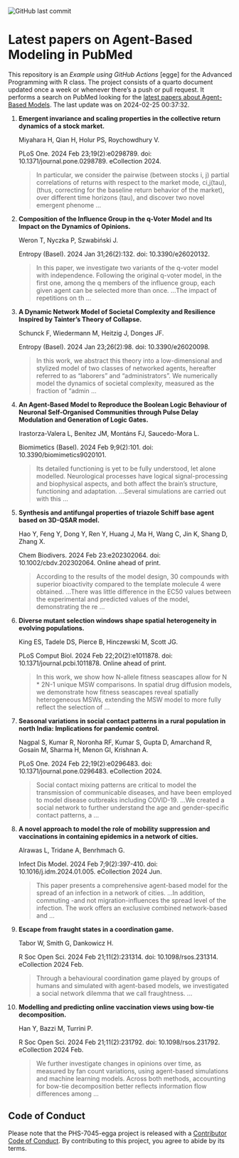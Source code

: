 ![GitHub last
commit](https://img.shields.io/github/last-commit/UofUEpiBio/PHS-7045-egga.png)

# Latest papers on Agent-Based Modeling in PubMed

This repository is an *Example using GitHub Actions* \[egge\] for the
Advanced Programming with R class. The project consists of a quarto
document updated once a week or whenever there’s a push or pull request.
It performs a search on PubMed looking for the <a
href="https://pubmed.ncbi.nlm.nih.gov/?term=agent-based+model&amp;sort=date"
target="_blank">latest papers about Agent-Based Models</a>. The last
update was on 2024-02-25 00:37:32.

<div class="cell">

</div>

1.  **Emergent invariance and scaling properties in the collective
    return dynamics of a stock market.**

    Miyahara H, Qian H, Holur PS, Roychowdhury V.

    PLoS One. 2024 Feb 23;19(2):e0298789. doi:
    10.1371/journal.pone.0298789. eCollection 2024.

    > In particular, we consider the pairwise (between stocks i, j)
    > partial correlations of returns with respect to the market mode,
    > ci,j(tau), (thus, correcting for the baseline return behavior of
    > the market), over different time horizons (tau), and discover two
    > novel emergent phenome …

2.  **Composition of the Influence Group in the q-Voter Model and Its
    Impact on the Dynamics of Opinions.**

    Weron T, Nyczka P, Szwabiński J.

    Entropy (Basel). 2024 Jan 31;26(2):132. doi: 10.3390/e26020132.

    > In this paper, we investigate two variants of the q-voter model
    > with independence. Following the original q-voter model, in the
    > first one, among the q members of the influence group, each given
    > agent can be selected more than once. …The impact of repetitions
    > on th …

3.  **A Dynamic Network Model of Societal Complexity and Resilience
    Inspired by Tainter’s Theory of Collapse.**

    Schunck F, Wiedermann M, Heitzig J, Donges JF.

    Entropy (Basel). 2024 Jan 23;26(2):98. doi: 10.3390/e26020098.

    > In this work, we abstract this theory into a low-dimensional and
    > stylized model of two classes of networked agents, hereafter
    > referred to as “laborers” and “administrators”. We numerically
    > model the dynamics of societal complexity, measured as the
    > fraction of “admin …

4.  **An Agent-Based Model to Reproduce the Boolean Logic Behaviour of
    Neuronal Self-Organised Communities through Pulse Delay Modulation
    and Generation of Logic Gates.**

    Irastorza-Valera L, Benítez JM, Montáns FJ, Saucedo-Mora L.

    Biomimetics (Basel). 2024 Feb 9;9(2):101. doi:
    10.3390/biomimetics9020101.

    > Its detailed functioning is yet to be fully understood, let alone
    > modelled. Neurological processes have logical signal-processing
    > and biophysical aspects, and both affect the brain’s structure,
    > functioning and adaptation. …Several simulations are carried out
    > with this …

5.  **Synthesis and antifungal properties of triazole Schiff base agent
    based on 3D-QSAR model.**

    Hao Y, Feng Y, Dong Y, Ren Y, Huang J, Ma H, Wang C, Jin K, Shang D,
    Zhang X.

    Chem Biodivers. 2024 Feb 23:e202302064. doi: 10.1002/cbdv.202302064.
    Online ahead of print.

    > According to the results of the model design, 30 compounds with
    > superior bioactivity compared to the template molecule 4 were
    > obtained. …There was little difference in the EC50 values between
    > the experimental and predicted values of the model, demonstrating
    > the re …

6.  **Diverse mutant selection windows shape spatial heterogeneity in
    evolving populations.**

    King ES, Tadele DS, Pierce B, Hinczewski M, Scott JG.

    PLoS Comput Biol. 2024 Feb 22;20(2):e1011878. doi:
    10.1371/journal.pcbi.1011878. Online ahead of print.

    > In this work, we show how N-allele fitness seascapes allow for N
    > \* 2N-1 unique MSW comparisons. In spatial drug diffusion models,
    > we demonstrate how fitness seascapes reveal spatially
    > heterogeneous MSWs, extending the MSW model to more fully reflect
    > the selection of …

7.  **Seasonal variations in social contact patterns in a rural
    population in north India: Implications for pandemic control.**

    Nagpal S, Kumar R, Noronha RF, Kumar S, Gupta D, Amarchand R, Gosain
    M, Sharma H, Menon GI, Krishnan A.

    PLoS One. 2024 Feb 22;19(2):e0296483. doi:
    10.1371/journal.pone.0296483. eCollection 2024.

    > Social contact mixing patterns are critical to model the
    > transmission of communicable diseases, and have been employed to
    > model disease outbreaks including COVID-19. …We created a social
    > network to further understand the age and gender-specific contact
    > patterns, a …

8.  **A novel approach to model the role of mobility suppression and
    vaccinations in containing epidemics in a network of cities.**

    Alrawas L, Tridane A, Benrhmach G.

    Infect Dis Model. 2024 Feb 7;9(2):397-410. doi:
    10.1016/j.idm.2024.01.005. eCollection 2024 Jun.

    > This paper presents a comprehensive agent-based model for the
    > spread of an infection in a network of cities. …In addition,
    > commuting -and not migration-influences the spread level of the
    > infection. The work offers an exclusive combined network-based and
    > …

9.  **Escape from fraught states in a coordination game.**

    Tabor W, Smith G, Dankowicz H.

    R Soc Open Sci. 2024 Feb 21;11(2):231314. doi: 10.1098/rsos.231314.
    eCollection 2024 Feb.

    > Through a behavioural coordination game played by groups of humans
    > and simulated with agent-based models, we investigated a social
    > network dilemma that we call fraughtness. …

10. **Modelling and predicting online vaccination views using bow-tie
    decomposition.**

    Han Y, Bazzi M, Turrini P.

    R Soc Open Sci. 2024 Feb 21;11(2):231792. doi: 10.1098/rsos.231792.
    eCollection 2024 Feb.

    > We further investigate changes in opinions over time, as measured
    > by fan count variations, using agent-based simulations and machine
    > learning models. Across both methods, accounting for bow-tie
    > decomposition better reflects information flow differences among …

## Code of Conduct

Please note that the PHS-7045-egga project is released with a
[Contributor Code of
Conduct](https://contributor-covenant.org/version/2/1/CODE_OF_CONDUCT.html).
By contributing to this project, you agree to abide by its terms.
